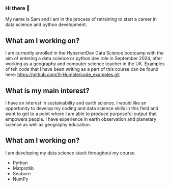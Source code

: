 ### Hi there 👋
My name is Sam and I am in the process of retraining to start a career in data science and python development.

## What am I working on? 
I am currently enrolled in the HyperionDev Data Science bootcamp with the aim of entering a data science or python dev role in September 2024, after working as a geography and computer science teacher in the UK. 
Examples of teh code that I have been writing as a part of this course can be found here: https://github.com/S-Humble/code_examples.git

## What is my main interest? 
I have an interest in sustainability and earth science. I would like an opportunity to develop my coding and data science skills in this field and want to get to a point where I am able to produce purposeful output that empowers people.
I have experience in earth observation and planetary science as well as geography education. 

## What am I working on? 
I am developing my data science stack throughout my course. 
* Python
* Matplotlib
* Seaborn
* NumPy

<!--
**S-Humble/S-Humble** is a ✨ _special_ ✨ repository because its `README.md` (this file) appears on your GitHub profile.

Here are some ideas to get you started:

- 🔭 I’m currently working on ...
- 🌱 I’m currently learning ...
- 👯 I’m looking to collaborate on ...
- 🤔 I’m looking for help with ...
- 💬 Ask me about ...
- 📫 How to reach me: ...
- 😄 Pronouns: ...
- ⚡ Fun fact: ...
-->
